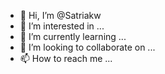 - 👋 Hi, I’m @Satriakw
- 👀 I’m interested in ...
- 🌱 I’m currently learning ...
- 💞️ I’m looking to collaborate on ...
- 📫 How to reach me ...

<!---
Satriakw/Satriakw is a ✨ special ✨ repository because its `README.md` (this file) appears on your GitHub profile.
You can click the Preview link to take a look at your changes.
--->
